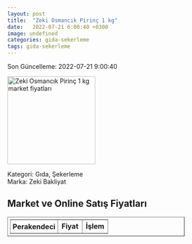 ```yaml
---
layout: post
title:  "Zeki Osmancık Pirinç 1 kg"
date:   2022-07-21 6:00:40 +0300
image: undefined
categories: gida-sekerleme
tags: gida-sekerleme
---
```


Son Güncelleme: 2022-07-21 9:00:40

<img src="undefined" width="200" alt="Zeki Osmancık Pirinç 1 kg market fiyatları" />

Kategori: Gıda, Şekerleme
<br />
Marka: Zeki Bakliyat

<h2>Market ve Online Satış Fiyatları</h2>

<table border="1" style="padding: 5px;width:80%;">
  <tr>
    <td style="padding: 5px;"><strong>Perakendeci</strong></td>
    <td><strong>Fiyat</strong></td>
    <td><strong>İşlem</strong></td>
  </tr>
  
</table>
